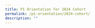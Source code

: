 ```yaml
---
title: P1 Orientation for 2024 Cohort
permalink: /p1-orientation/2024-cohort/
description: ""
---
```

